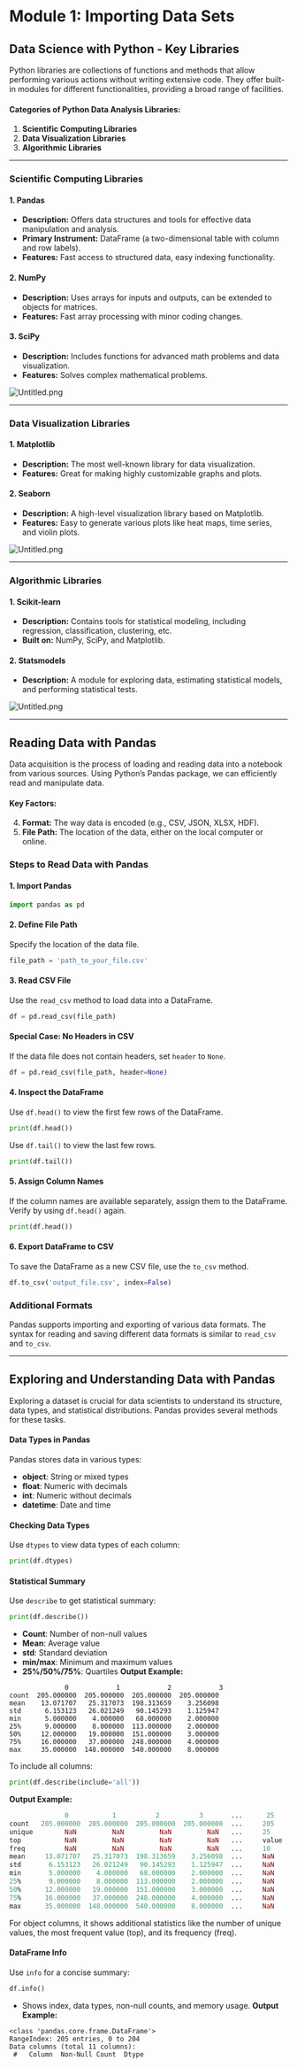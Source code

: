 

# Module 1: Importing Data Sets
## Data Science with Python - Key Libraries
Python libraries are collections of functions and methods that allow performing various actions without writing extensive code. They offer built-in modules for different functionalities, providing a broad range of facilities.
#### Categories of Python Data Analysis Libraries:
1. **Scientific Computing Libraries**
2. **Data Visualization Libraries**
3. **Algorithmic Libraries**

___
### Scientific Computing Libraries
#### 1. **Pandas**
- **Description:** Offers data structures and tools for effective data manipulation and analysis.
- **Primary Instrument:** DataFrame (a two-dimensional table with column and row labels).
- **Features:** Fast access to structured data, easy indexing functionality.
#### 2. **NumPy**
- **Description:** Uses arrays for inputs and outputs, can be extended to objects for matrices.
- **Features:** Fast array processing with minor coding changes.
#### 3. **SciPy**
- **Description:** Includes functions for advanced math problems and data visualization.
- **Features:** Solves complex mathematical problems.

![Untitled.png](https://prod-files-secure.s3.us-west-2.amazonaws.com/03e82b26-cccb-4906-bb56-adabcbdc0655/997ac361-58a8-4f04-bb0f-79fea4baa761/Untitled.png?X-Amz-Algorithm=AWS4-HMAC-SHA256&X-Amz-Content-Sha256=UNSIGNED-PAYLOAD&X-Amz-Credential=ASIAZI2LB466QWQNH72R%2F20250129%2Fus-west-2%2Fs3%2Faws4_request&X-Amz-Date=20250129T141335Z&X-Amz-Expires=3600&X-Amz-Security-Token=IQoJb3JpZ2luX2VjEIb%2F%2F%2F%2F%2F%2F%2F%2F%2F%2FwEaCXVzLXdlc3QtMiJHMEUCIQCDhNE0wqpE%2BRuxsxBc8tJNqlhBh%2FYlqkRYiGqWf6fJegIgEgjkkuSbCJHSmubsvcDwHsQ3tdcYTfR7WH2qyXypPiIqiAQIj%2F%2F%2F%2F%2F%2F%2F%2F%2F%2F%2FARAAGgw2Mzc0MjMxODM4MDUiDI81lltt6ntK1mLarCrcA3Pdxd5CzbwtmsBBRsVK%2F00n6lEod86%2BajiLwA1XPS3%2FcN1aqDI804Veta%2Fhszez9KwPIVdFfeXL0O3XdXeoh5REEKdyPz9kZagWNTI61UcwlDTfTYNhzqF3h6wQAv13RT6JS%2BrVYQfCsquqNH2Xmes0UPo6vAQh91TTcoa7dgm8gNGXx9scNxCMN6vTiUmCqtJNEI13HipvENHeMR43hrohyfHns6bWY%2BiQh%2BcUuhcRiUZkpcrrvd%2BDTKRQjacsgv5dT9vVgA6puN7XyKKZjJAYXlWHkxtJVXDQG2kDAz7B%2Bnazc8LI6GNPKidkWcCTeUiVxCsgdjSdFDPiIcrQMvSV%2FHfNf6vkigdpc3J7O2%2Fel6vley3Zw6SY%2FET10jQl2vyi8IRScYuyI8DI5YqlZM1EzAG6ernjspjwCv8cCZAKDAP2oAy51P%2Bd3QQ3s1teMKVM3uqatHRUpnuKk45rkZVxWevlI%2Fbi4C9jLOHj3hkKGvML5t%2B9EHIOBMUkXfByhxST2iGAemBL7IOhhwLnZPy4KH8lBnyoiqkGhXGCGc9J%2B3f1rr5DHfVJxszjcaZaekWbxlXcXd2iyM9Gn8Hh4sWAAtuwnU7%2BvQ9dbN9DzDI1lfVtY1ZhxDoHfgzcMNPn6LwGOqUBK%2FGv4TElvcZZDKVz1W6prwvb5XRKC7F7%2FzKX6sWluX5CAqZPbHm%2B3xz6qpdcxnWnrIH70dxi3jXBZ%2BrY0KWo8MWEmTuhUzGL2%2Fa%2Fi57pJxQa5Ae9n0c1U8N5k%2FAZevBNs5kEOQTC9QoK4GkS4cugxwZlHZQJbKdlCguQHj0zV4HfypDf5wS9EJkjbQWppCVDnYbXfOw0e%2BHnRtRrpyOJ%2FV9HSoDX&X-Amz-Signature=53d93c7b9439cf8126c7255f8d0f86bb58f28365cdc85393d2f36e3f931c8796&X-Amz-SignedHeaders=host&x-id=GetObject)
___
### Data Visualization Libraries
#### 1. **Matplotlib**
- **Description:** The most well-known library for data visualization.
- **Features:** Great for making highly customizable graphs and plots.
#### 2. **Seaborn**
- **Description:** A high-level visualization library based on Matplotlib.
- **Features:** Easy to generate various plots like heat maps, time series, and violin plots.

![Untitled.png](https://prod-files-secure.s3.us-west-2.amazonaws.com/03e82b26-cccb-4906-bb56-adabcbdc0655/733d1e42-5a53-4fd8-90c1-3d85254369a6/Untitled.png?X-Amz-Algorithm=AWS4-HMAC-SHA256&X-Amz-Content-Sha256=UNSIGNED-PAYLOAD&X-Amz-Credential=ASIAZI2LB466VAFAGIVW%2F20250129%2Fus-west-2%2Fs3%2Faws4_request&X-Amz-Date=20250129T141334Z&X-Amz-Expires=3600&X-Amz-Security-Token=IQoJb3JpZ2luX2VjEIb%2F%2F%2F%2F%2F%2F%2F%2F%2F%2FwEaCXVzLXdlc3QtMiJHMEUCIQCNc7i4mGInU26vHDd6FCM4FEdIu78UaD8hQDPY9IdnVQIgbNjAoqAECSDIspDfRdr6nIycvk76n15ojMDNBoFX%2BSYqiAQIj%2F%2F%2F%2F%2F%2F%2F%2F%2F%2F%2FARAAGgw2Mzc0MjMxODM4MDUiDL6SFp864Y30H2J6kSrcA1zGgwf%2BYBmSe5ML%2Fh8wM455V29%2FoVSujXIzivFd%2BZENrcrA78B3OTreD0bR5e%2B9C99JkPYSoeAPveiojk0g%2FcDzFyZLeChu%2B2rFg3bBwcN%2FZuOPn6O0eRERaUFak6LKoBso%2FoNWLGh04yDQfrO9MM1lTCIzQ%2Fsbb6UKOdI5sx7Q9kuC84138E26zo3uQvVqKyHyQf0vG5tj5vwMnhSTVdPoSBKifmD6huniAmSSyHiLDS1MEPqw93XbSjuiljZ40ZUAgxKMov2z2tS47CE5wVkTY34ggTmYL5GYlLa2nYvEJ2xokBfz1ghXuXAaCIUd3F12uPwGxwTevjK2tpvEGoUKJ7rBCo2d5j7MDf3olENm1Qy5HeKvWsWoTqLChQwERwwy%2FnbutWLK4lxptBME5%2BIAYzfIdUrjFg2Irpodx363S9ibgCx5RSWFqKke8OpFGs%2FXaQ7FKmvygFR3HFF1CHn4k6BkNxs7fYMh8WT%2BAmLLRYKAwgcVRI7D6kJVsUYiNfpNOcQSdW9Hdc2KRPL8cZyAK4Ppao9OPAdeb8gOxHoq1vgtzRyAVB4KId6RylgVO2iJ0o37Mj2AcplVql8bcbKjG9lSbT9AQsGyhKJhZQRVPxNoyElKbyQS8GpaMPTm6LwGOqUBnhUfKFv2pywFivn9tGNnnHH5MHChe61cihP6ic2ukcDRn04Jaz7Swes58pJLpcTPZOz3DQ5CT9%2F6%2FqWlO4fYZMKEJpiSoQ%2BiHLDWGeU8tsloWsL8xTBotNrF9MqQSvN2ciVsQMcYlzeQaQOt9kCSglYT7aWU5SZTAwJ6VsMd7fXVloERTUzgCTzDmSa3hucr5xCmmrzXOEKpGHLe7cn8xXb1LGf%2B&X-Amz-Signature=5c9d610902df5612935a858fad8b1ef995a03c79c5fca46d630511f332a83dde&X-Amz-SignedHeaders=host&x-id=GetObject)
___
### Algorithmic Libraries
#### 1. **Scikit-learn**
- **Description:** Contains tools for statistical modeling, including regression, classification, clustering, etc.
- **Built on:** NumPy, SciPy, and Matplotlib.
#### 2. **Statsmodels**
- **Description:** A module for exploring data, estimating statistical models, and performing statistical tests.

![Untitled.png](https://prod-files-secure.s3.us-west-2.amazonaws.com/03e82b26-cccb-4906-bb56-adabcbdc0655/c62885f5-417d-4179-834f-d68f8f2bdf39/Untitled.png?X-Amz-Algorithm=AWS4-HMAC-SHA256&X-Amz-Content-Sha256=UNSIGNED-PAYLOAD&X-Amz-Credential=ASIAZI2LB466VAFAGIVW%2F20250129%2Fus-west-2%2Fs3%2Faws4_request&X-Amz-Date=20250129T141334Z&X-Amz-Expires=3600&X-Amz-Security-Token=IQoJb3JpZ2luX2VjEIb%2F%2F%2F%2F%2F%2F%2F%2F%2F%2FwEaCXVzLXdlc3QtMiJHMEUCIQCNc7i4mGInU26vHDd6FCM4FEdIu78UaD8hQDPY9IdnVQIgbNjAoqAECSDIspDfRdr6nIycvk76n15ojMDNBoFX%2BSYqiAQIj%2F%2F%2F%2F%2F%2F%2F%2F%2F%2F%2FARAAGgw2Mzc0MjMxODM4MDUiDL6SFp864Y30H2J6kSrcA1zGgwf%2BYBmSe5ML%2Fh8wM455V29%2FoVSujXIzivFd%2BZENrcrA78B3OTreD0bR5e%2B9C99JkPYSoeAPveiojk0g%2FcDzFyZLeChu%2B2rFg3bBwcN%2FZuOPn6O0eRERaUFak6LKoBso%2FoNWLGh04yDQfrO9MM1lTCIzQ%2Fsbb6UKOdI5sx7Q9kuC84138E26zo3uQvVqKyHyQf0vG5tj5vwMnhSTVdPoSBKifmD6huniAmSSyHiLDS1MEPqw93XbSjuiljZ40ZUAgxKMov2z2tS47CE5wVkTY34ggTmYL5GYlLa2nYvEJ2xokBfz1ghXuXAaCIUd3F12uPwGxwTevjK2tpvEGoUKJ7rBCo2d5j7MDf3olENm1Qy5HeKvWsWoTqLChQwERwwy%2FnbutWLK4lxptBME5%2BIAYzfIdUrjFg2Irpodx363S9ibgCx5RSWFqKke8OpFGs%2FXaQ7FKmvygFR3HFF1CHn4k6BkNxs7fYMh8WT%2BAmLLRYKAwgcVRI7D6kJVsUYiNfpNOcQSdW9Hdc2KRPL8cZyAK4Ppao9OPAdeb8gOxHoq1vgtzRyAVB4KId6RylgVO2iJ0o37Mj2AcplVql8bcbKjG9lSbT9AQsGyhKJhZQRVPxNoyElKbyQS8GpaMPTm6LwGOqUBnhUfKFv2pywFivn9tGNnnHH5MHChe61cihP6ic2ukcDRn04Jaz7Swes58pJLpcTPZOz3DQ5CT9%2F6%2FqWlO4fYZMKEJpiSoQ%2BiHLDWGeU8tsloWsL8xTBotNrF9MqQSvN2ciVsQMcYlzeQaQOt9kCSglYT7aWU5SZTAwJ6VsMd7fXVloERTUzgCTzDmSa3hucr5xCmmrzXOEKpGHLe7cn8xXb1LGf%2B&X-Amz-Signature=8d24c08ed9f5b44820f3de370ada5e1e5cf0d71d438353d997346cae55c27e47&X-Amz-SignedHeaders=host&x-id=GetObject)
___
## Reading Data with Pandas
Data acquisition is the process of loading and reading data into a notebook from various sources. Using Python’s Pandas package, we can efficiently read and manipulate data.
#### Key Factors:
4. **Format:** The way data is encoded (e.g., CSV, JSON, XLSX, HDF).
5. **File Path:** The location of the data, either on the local computer or online.
### Steps to Read Data with Pandas
#### 1. **Import Pandas**
```python
import pandas as pd
```
#### 2. **Define File Path**
Specify the location of the data file.
```python
file_path = 'path_to_your_file.csv'
```
#### 3. **Read CSV File**
Use the `read_csv` method to load data into a DataFrame.
```python
df = pd.read_csv(file_path)
```
#### Special Case: No Headers in CSV
If the data file does not contain headers, set `header` to `None`.
```python
df = pd.read_csv(file_path, header=None)
```
#### 4. **Inspect the DataFrame**
Use `df.head()` to view the first few rows of the DataFrame.
```python
print(df.head())
```
Use `df.tail()` to view the last few rows.
```python
print(df.tail())
```
#### 5. **Assign Column Names**
If the column names are available separately, assign them to the DataFrame.
Verify by using `df.head()` again.
```python
print(df.head())
```
#### 6. **Export DataFrame to CSV**
To save the DataFrame as a new CSV file, use the `to_csv` method.
```python
df.to_csv('output_file.csv', index=False)
```
### Additional Formats
Pandas supports importing and exporting of various data formats. The syntax for reading and saving different data formats is similar to `read_csv` and `to_csv`.
___
## Exploring and Understanding Data with Pandas
Exploring a dataset is crucial for data scientists to understand its structure, data types, and statistical distributions. Pandas provides several methods for these tasks.
#### Data Types in Pandas
Pandas stores data in various types:
- **object**: String or mixed types
- **float**: Numeric with decimals
- **int**: Numeric without decimals
- **datetime**: Date and time
#### Checking Data Types
Use `dtypes` to view data types of each column:
```python
print(df.dtypes)
```
#### Statistical Summary
Use `describe` to get statistical summary:
```python
print(df.describe())
```
- **Count**: Number of non-null values
- **Mean**: Average value
- **std**: Standard deviation
- **min/max**: Minimum and maximum values
- **25%/50%/75%**: Quartiles
**Output Example:**
```plain text
              0            1            2            3
count  205.000000  205.000000  205.000000  205.000000
mean    13.071707   25.317073  198.313659    3.256098
std      6.153123   26.021249   90.145293    1.125947
min      5.000000    4.000000   68.000000    2.000000
25%      9.000000    8.000000  113.000000    2.000000
50%     12.000000   19.000000  151.000000    3.000000
75%     16.000000   37.000000  248.000000    4.000000
max     35.000000  148.000000  540.000000    8.000000
```
To include all columns:
```python
print(df.describe(include='all'))
```
**Output Example:**
```r
              0           1          2          3       ...      25       26       27
count   205.000000  205.000000  205.000000  205.000000  ...     205      205      205
unique        NaN         NaN         NaN         NaN   ...     25       25       25
top           NaN         NaN         NaN         NaN   ...     value    value    value
freq          NaN         NaN         NaN         NaN   ...     10       10       10
mean     13.071707   25.317073  198.313659    3.256098  ...     NaN      NaN      NaN
std       6.153123   26.021249   90.145293    1.125947  ...     NaN      NaN      NaN
min       5.000000    4.000000   68.000000    2.000000  ...     NaN      NaN      NaN
25%       9.000000    8.000000  113.000000    2.000000  ...     NaN      NaN      NaN
50%      12.000000   19.000000  151.000000    3.000000  ...     NaN      NaN      NaN
75%      16.000000   37.000000  248.000000    4.000000  ...     NaN      NaN      NaN
max      35.000000  148.000000  540.000000    8.000000  ...     NaN      NaN      NaN
```
For object columns, it shows additional statistics like the number of unique values, the most frequent value (top), and its frequency (freq).
#### DataFrame Info
Use `info` for a concise summary:
```python
df.info()
```
- Shows index, data types, non-null counts, and memory usage.
**Output Example:**
```less
<class 'pandas.core.frame.DataFrame'>
RangeIndex: 205 entries, 0 to 204
Data columns (total 11 columns):
 #   Column  Non-Null Count  Dtype
